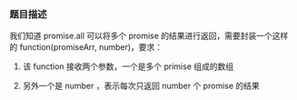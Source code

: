 ### 题目描述

我们知道 promise.all 可以将多个 promise 的结果进行返回，需要封装一个这样的 function(promiseArr, number)，要求：

1. 该 function 接收两个参数，一个是多个 primise 组成的数组

2. 另外一个是 number ，表示每次只返回 number 个 promise 的结果

</br>
</br>
